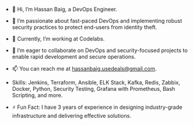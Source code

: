 - 👋 Hi, I’m Hassan Baig, a DevOps Engineer.
- 👀 I’m passionate about fast-paced DevOps and implementing robust security practices to protect end-users from identity theft.
- 🌱 Currently, I’m working at Codelabs.
- 💞️ I’m eager to collaborate on DevOps and security-focused projects to enable rapid development and secure operations.
- 📫 You can reach me at hassanbaig.usedeals@gmail.com.

- Skills: Jenkins, Terraform, Ansible, ELK Stack, Kafka, Redis, Zabbix, Docker, Python, Security Testing, Grafana with Prometheus, Bash Scripting, and more.
- ⚡ Fun Fact: I have 3 years of experience in designing industry-grade infrastructure and delivering effective solutions.

<!---
hassanbaigcodelabs/hassanbaigcodelabs is a ✨ special ✨ repository because its `README.md` (this file) appears on your GitHub profile.
You can click the Preview link to take a look at your changes.
--->
